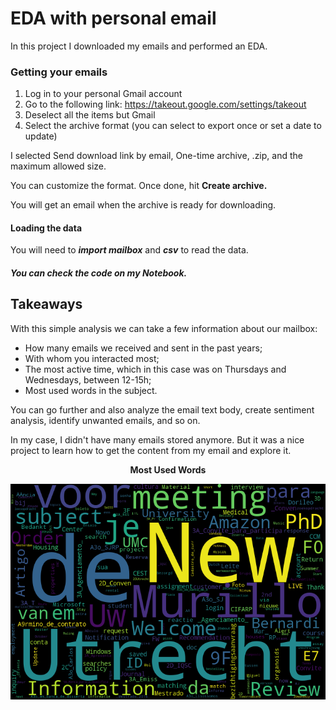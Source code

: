 # EDA with personal email

In this project I downloaded my emails and performed an EDA.

### Getting your emails
1. Log in to your personal Gmail account
2. Go to the following link: <a href='https://takeout.google.com/settings/takeout'>https://takeout.google.com/settings/takeout</a>
3. Deselect all the items but Gmail
4. Select the archive format (you can select to export once or set a date to update)

I selected Send download link by email, One-time archive, .zip, and the maximum allowed size. 

You can customize the format. Once done, hit <strong>Create archive.</strong>

You will get an email when the archive is ready for downloading. 

#### Loading the data

You will need to <strong><em>import mailbox</em></strong> and <strong><em>csv</em></strong> to read the data.

##### You can check the code on my Notebook.

## Takeaways

With this simple analysis we can take a few information about our mailbox:

* How many emails we received and sent in the past years;
* With whom you interacted most;
* The most active time, which in this case was on Thursdays and Wednesdays, between 12-15h;
* Most used words in the subject.

You can go further and also analyze the email text body, create sentiment analysis, identify unwanted emails, and so on.

In my case, I didn't have many emails stored anymore. But it was a nice project to learn how to get the content from my email and explore it. 
   
   
<p align='center'><strong>Most Used Words</strong></p>  
<p align="center">
  <img src="wordCloud.png">
</p>   
 


